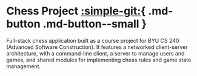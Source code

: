 # Chess Project [:simple-git:](https://github.com/bascom16/chessProject){ .md-button .md-button--small }

Full-stack chess application built as a course project for BYU CS 240 (Advanced Software Construction). It features a networked client-server architecture, with a command-line client, a server to manage users and games, and shared modules for implementing chess rules and game state management.